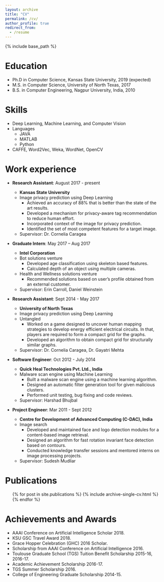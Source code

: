 ```yaml
---
layout: archive
title: "CV"
permalink: /cv/
author_profile: true
redirect_from:
  - /resume
---
```


{% include base_path %}

Education
======
* Ph.D in Computer Science, Kansas State University, 2019 (expected)
* M.S. in Computer Science, University of North Texas, 2017
* B.S. in Computer Engineering, Nagpur University, India, 2010

Skills
======
* Deep Learning, Machine Learning, and Computer Vision
* Languages
  * JAVA
  * MATLAB
  * Python
* CAFFE, Word2Vec, Weka, WordNet, OpenCV

Work experience
======
* <strong>Research Assistant</strong>: August 2017 - present
  * <strong>Kansas State University</strong>
  * Image privacy prediction using Deep Learning
      * Achieved an accuracy of 88% that is better than the state of the art results.
      * Developed a mechanism for privacy-aware tag recommendation to reduce human effort.
      * Incorporated context of the image for privacy prediction.
      * Identified the set of most competent features for a target image.
  * Supervisor: Dr. Cornelia Caragea

* <strong>Graduate Intern</strong>: May 2017 – Aug 2017
  * <strong>Intel Corporation</strong>
  * Bot solutions venture
      * Developed age classification using skeleton based features.
      * Calculated depth of an object using multiple cameras.
  * Health and Wellness solutions venture
      * Recommended solutions based on user’s profile obtained from an external customer.
  * Supervisor: Erin Carroll, Daniel Weinstein

* <strong>Research Assistant</strong>: Sept 2014 - May 2017
  * <strong>University of North Texas</strong>
  * Image privacy prediction using Deep Learning
  * Untangled
      * Worked on a game designed to uncover human mapping strategies to develop energy efficient electrical circuits. 
        In that, players are required to form a compact grid for the graphs.
      * Developed an algorithm to obtain compact grid for structurally similar graphs.  
  * Supervisor: Dr. Cornelia Caragea, Dr. Gayatri Mehta
  
* <strong>Software Engineer</strong>: Oct 2012 - July 2014
  * <strong>Quick Heal Technologies Pvt. Ltd., India</strong>
  * Malware scan engine using Machine Learning
      * Built a malware scan engine using a machine learning algorithm.
      * Designed an automatic filter generation tool for given malicious clusters.
      * Performed unit testing, bug fixing and code reviews.
  * Supervisor: Harshad Bhujbal	
 
* <strong>Project Engineer</strong>: Mar 2011 - Sept 2012
  * <strong>Centre for Development of Advanced Computing (C-DAC), India</strong>
  * Image search
      * Developed and maintained face and logo detection modules for a content-based image retrieval.
      * Designed an algorithm for fast rotation invariant face detection based on contours.
      * Conducted knowledge transfer sessions and mentored interns on image processing projects.
  * Supervisor: Sudesh Mudliar	

Publications
======
  <ul>{% for post in site.publications %}
    {% include archive-single-cv.html %}
  {% endfor %}</ul>
  
 
Achievements and Awards
======
* AAAI Conference on Artificial Intelligence Scholar 2018.
* KSU GSC Travel Award 2018.
* Grace Hopper Celebration (GHC) 2016 Scholar.
* Scholarship from AAAI Conference on Artificial Intelligence 2016.
* Toulouse Graduate School (TGS) Tuition Benefit Scholarship 2015-16, 2016-17.
* Academic Achievement Scholarship 2016-17.
* TGS Summer Scholarship 2016.
* College of Engineering Graduate Scholarship 2014-15.

